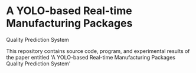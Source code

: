 # A YOLO-based Real-time Manufacturing Packages 
Quality Prediction System

This repository contains source code, program, and experimental results of the paper entitled 'A YOLO-based Real-time Manufacturing Packages Quality Prediction System'

